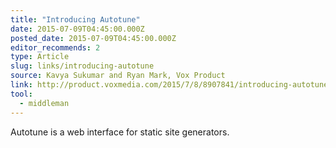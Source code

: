 ```yaml
---
title: "Introducing Autotune"
date: 2015-07-09T04:45:00.000Z
posted_date: 2015-07-09T04:45:00.000Z
editor_recommends: 2
type: Article
slug: links/introducing-autotune
source: Kavya Sukumar and Ryan Mark, Vox Product
link: http://product.voxmedia.com/2015/7/8/8907841/introducing-autotune/
tool:
  - middleman
---
```

Autotune is a web interface for static site generators.



